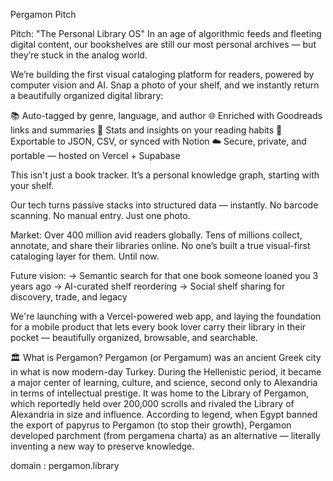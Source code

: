 Pergamon Pitch

Pitch: "The Personal Library OS"
In an age of algorithmic feeds and fleeting digital content, our bookshelves are still our most personal archives — but they’re stuck in the analog world.

We’re building the first visual cataloging platform for readers, powered by computer vision and AI. Snap a photo of your shelf, and we instantly return a beautifully organized digital library:

📚 Auto-tagged by genre, language, and author
🌐 Enriched with Goodreads links and summaries
🧠 Stats and insights on your reading habits
🔄 Exportable to JSON, CSV, or synced with Notion
☁️ Secure, private, and portable — hosted on Vercel + Supabase

This isn't just a book tracker. It’s a personal knowledge graph, starting with your shelf.

Our tech turns passive stacks into structured data — instantly. No barcode scanning. No manual entry. Just one photo.

Market: Over 400 million avid readers globally. Tens of millions collect, annotate, and share their libraries online. No one’s built a true visual-first cataloging layer for them. Until now.

Future vision: → Semantic search for that one book someone loaned you 3 years ago → AI-curated shelf reordering → Social shelf sharing for discovery, trade, and legacy

We're launching with a Vercel-powered web app, and laying the foundation for a mobile product that lets every book lover carry their library in their pocket — beautifully organized, browsable, and searchable.

🏛️ What is Pergamon?
Pergamon (or Pergamum) was an ancient Greek city in what is now modern-day Turkey. During the Hellenistic period, it became a major center of learning, culture, and science, second only to Alexandria in terms of intellectual prestige.
It was home to the Library of Pergamon, which reportedly held over 200,000 scrolls and rivaled the Library of Alexandria in size and influence. According to legend, when Egypt banned the export of papyrus to Pergamon (to stop their growth), Pergamon developed parchment (from pergamena charta) as an alternative — literally inventing a new way to preserve knowledge.

domain : pergamon.library
